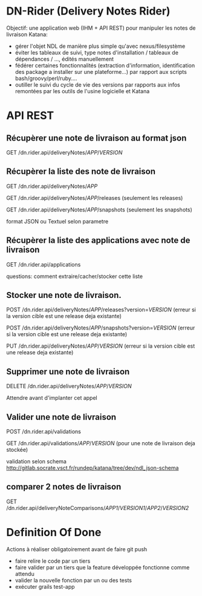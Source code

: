 # DN-Rider (Delivery Notes Rider)

Objectif: une application web (IHM + API REST) pour manipuler les notes de livraison Katana:

 * gérer l'objet NDL de manière plus simple qu'avec nexus/filesystème
 * éviter les tableaux de suivi, type notes d'installation / tableaux de dépendances / ..., édités manuellement
 * fédérer certaines fonctionnalités (extraction d'information, identification des package a installer sur une plateforme...) par rapport aux scripts bash/groovy/perl/ruby....
 * outiller le suivi du cycle de vie des versions par rapports aux infos remontées par les outils de l'usine logicielle et Katana

# API REST

## Récupèrer une note de livraison au format json
GET /dn.rider.api/deliveryNotes/*APP*/*VERSION*

## Récupèrer la liste des note de livraison
GET /dn.rider.api/deliveryNotes/*APP*

GET /dn.rider.api/deliveryNotes/*APP*/releases (seulement les releases)

GET /dn.rider.api/deliveryNotes/*APP*/snapshots (seulement les snapshots)

format JSON ou Textuel selon parametre

## Récupèrer la liste des applications avec note de livraison
GET /dn.rider.api/applications

questions: comment extraire/cacher/stocker cette liste

## Stocker une note de livraison.
POST /dn.rider.api/deliveryNotes/*APP*/releases?version=*VERSION* (erreur si la version cible est une release deja existante)

POST /dn.rider.api/deliveryNotes/*APP*/snapshots?version=*VERSION* (erreur si la version cible est une release deja existante)

PUT /dn.rider.api/deliveryNotes/*APP*/*VERSION* (erreur si la version cible est une release deja existante)

## Supprimer une note de livraison
DELETE /dn.rider.api/deliveryNotes/*APP*/*VERSION*

Attendre avant d'implanter cet appel

## Valider une note de livraison
POST /dn.rider.api/validations

GET /dn.rider.api/validations/*APP*/*VERSION* (pour une note de livraison deja stockée)

validation selon schema http://gitlab.socrate.vsct.fr/rundep/katana/tree/dev/ndl_json-schema

## comparer 2 notes de livraison
GET /dn.rider.api/deliveryNoteComparisons/*APP1*/*VERSION1*/*APP2*/*VERSION2*

# Definition Of Done
Actions à réaliser obligatoirement avant de faire git push
 * faire relire le code par un tiers
 * faire valider par un tiers que la feature développée fonctionne comme attendu
 * valider la nouvelle fonction par un ou des tests
 * exécuter grails test-app
 
 
 
 